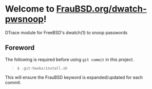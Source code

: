 [//]: # ($FrauBSD: dwatch-pwsnoop/README.md 2018-07-04 06:48:20 +0000 freebsdfrau $)

# Welcome to [FrauBSD.org/dwatch-pwsnoop](https://fraubsd.org/dwatch-pwsnoop)!

DTrace module for FreeBSD's dwatch(1) to snoop passwords

## Foreword

The following is required before using `git commit` in this project.

> `$ .git-hooks/install.sh`

This will ensure the FrauBSD keyword is expanded/updated for each commit.

